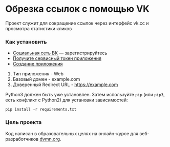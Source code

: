 # Обрезка ссылок с помощью VK

Проект служит для сокращение ссылок через интерфейс vk.cc и просмотра статистики кликов

### Как установить

* [Социальная сеть ВК](https://vk.com/) — зарегистрируйтесь
* [Получите сервисный токен приложения](https://id.vk.com/about/business/go/docs/ru/vkid/latest/vk-id/connection/tokens/service-token)
* [Создание приложения](https://id.vk.com/about/business/go/docs/ru/vkid/latest/vk-id/connection/create-application)
1) Тип приложения - Web
2) Базовый домен - example.com
3) Доверенный Redirect URL - https://example.com

Python3 должен быть уже установлен. 
Затем используйте `pip` (или `pip3`, есть конфликт с Python2) для установки зависимостей:
```
pip install -r requirements.txt
```

### Цель проекта

Код написан в образовательных целях на онлайн-курсе для веб-разработчиков [dvmn.org](https://dvmn.org/).
 
